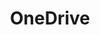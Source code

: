 ---
title: OneDrive
description: All things OneDrive. 
image:

# Badge style
style:
    background: "#fff"
    color: "#000000"
---